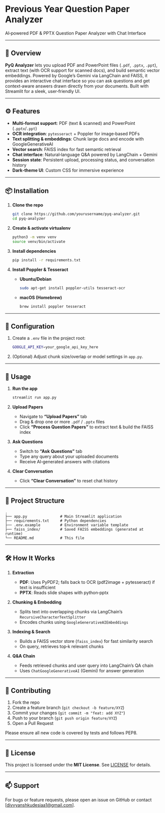 # Previous Year Question Paper Analyzer

AI‑powered PDF & PPTX Question Paper Analyzer with Chat Interface

---

## 📖 Overview

**PyQ Analyzer** lets you upload PDF and PowerPoint files (`.pdf`, `.pptx`, `.ppt`), extract text (with OCR support for scanned docs), and build semantic vector embeddings. Powered by Google’s Gemini via LangChain and FAISS, it provides an interactive chat interface so you can ask questions and get context‑aware answers drawn directly from your documents. Built with Streamlit for a sleek, user‑friendly UI.

---

## ⚙️ Features

- **Multi‑format support**: PDF (text & scanned) and PowerPoint (`.pptx`/`.ppt`)
- **OCR integration**: `pytesseract` + Poppler for image‑based PDFs
- **Text splitting & embeddings**: Chunk large docs and encode with GoogleGenerativeAI
- **Vector search**: FAISS index for fast semantic retrieval
- **Chat interface**: Natural‑language Q&A powered by LangChain + Gemini
- **Session state**: Persistent upload, processing status, and conversation history
- **Dark‑theme UI**: Custom CSS for immersive experience

---

## 📦 Installation

1. **Clone the repo**  
   ```bash
   git clone https://github.com/yourusername/pyq-analyzer.git
   cd pyq-analyzer


2. **Create & activate virtualenv**

   ```bash
   python3 -m venv venv
   source venv/bin/activate
   ```

3. **Install dependencies**

   ```bash
   pip install -r requirements.txt
   ```

4. **Install Poppler & Tesseract**

   * **Ubuntu/Debian**

     ```bash
     sudo apt-get install poppler-utils tesseract-ocr
     ```
   * **macOS (Homebrew)**

     ```bash
     brew install poppler tesseract
     ```

---

## 🔧 Configuration

1. Create a `.env` file in the project root:

   ```bash
   GOOGLE_API_KEY=your_google_api_key_here
   ```

2. (Optional) Adjust chunk size/overlap or model settings in `app.py`.

---

## 🚀 Usage

1. **Run the app**

   ```bash
   streamlit run app.py
   ```

2. **Upload Papers**

   * Navigate to **“Upload Papers”** tab
   * Drag & drop one or more `.pdf` / `.pptx` files
   * Click **“Process Question Papers”** to extract text & build the FAISS index

3. **Ask Questions**

   * Switch to **“Ask Questions”** tab
   * Type any query about your uploaded documents
   * Receive AI‑generated answers with citations

4. **Clear Conversation**

   * Click **“Clear Conversation”** to reset chat history

---

## 📂 Project Structure

```
.
├── app.py               # Main Streamlit application
├── requirements.txt     # Python dependencies
├── .env.example         # Environment variable template
├── faiss_index/         # Saved FAISS embeddings (generated at runtime)
└── README.md            # This file
```

---

## 🛠 How It Works

1. **Extraction**

   * **PDF**: Uses PyPDF2; falls back to OCR (pdf2image + pytesseract) if text is insufficient
   * **PPTX**: Reads slide shapes with python‑pptx

2. **Chunking & Embedding**

   * Splits text into overlapping chunks via LangChain’s `RecursiveCharacterTextSplitter`
   * Encodes chunks using `GoogleGenerativeAIEmbeddings`

3. **Indexing & Search**

   * Builds a FAISS vector store (`faiss_index`) for fast similarity search
   * On query, retrieves top‑k relevant chunks

4. **Q\&A Chain**

   * Feeds retrieved chunks and user query into LangChain’s QA chain
   * Uses `ChatGoogleGenerativeAI` (Gemini) for answer generation

---

## 🤝 Contributing

1. Fork the repo
2. Create a feature branch (`git checkout -b feature/XYZ`)
3. Commit your changes (`git commit -m "feat: add XYZ"`)
4. Push to your branch (`git push origin feature/XYZ`)
5. Open a Pull Request

Please ensure all new code is covered by tests and follows PEP8.

---

## 📜 License

This project is licensed under the **MIT License**. See [LICENSE](LICENSE) for details.

---

## 📫 Support

For bugs or feature requests, please open an issue on GitHub or contact \[[divvyanshkudesiaa1@gmail.com](divvyanshkudesiaa1@gmail.com)].
